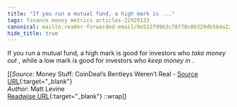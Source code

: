 ```yaml
---
title: "If you run a mutual fund, a high mark is ..."
tags: finance money metrics articles-22929133
canonical: mailto:reader-forwarded-email/0e522f9963c78f70c0b329db56da22c2
hide_title: true
---
```


If you run a mutual fund, a high mark is good for investors who *take money out* , while a low mark is good for investors who *keep money in* .


[[_Source_: Money Stuff: CoinDeal’s Bentleys Weren’t Real - [Source URL](mailto:reader-forwarded-email/0e522f9963c78f70c0b329db56da22c2){:target="_blank"}<br>
_Author_: Matt Levine<br>
[Readwise URL](https://readwise.io/open/450355907){:target="_blank"}
::wrap]]